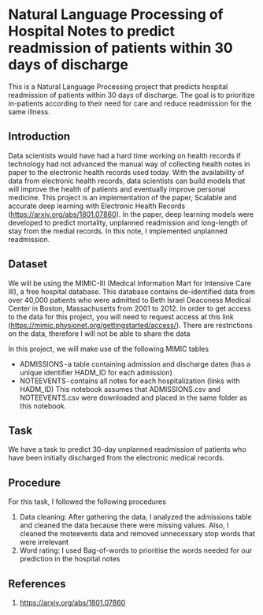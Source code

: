 # Natural Language Processing of Hospital Notes to predict readmission of patients within 30 days of discharge
This is a Natural Language Processing project that predicts hospital readmission of patients within 30 days of discharge. The goal is to prioritize in-patients according to their need for care and reduce readmission for the same illness.

## Introduction
Data scientists would have had a hard time working on health records if technology had not advanced the manual way of collecting health notes in paper to the electronic health records used today. With the availability of data from electronic health records, data scientists can build models that will improve the health of patients and eventually improve personal medicine. This project is an implementation of the paper, Scalable and accurate deep learning with Electronic Health Records (https://arxiv.org/abs/1801.07860). In the paper, deep learning models were developed to predict mortality, unplanned readmission and long-length of stay from the medial records. In this note, I implemented unplanned readmission. 

## Dataset
We will be using the MIMIC-III (Medical Information Mart for Intensive Care III), a free hospital database. This database contains de-identified data from over 40,000 patients who were admitted to Beth Israel Deaconess Medical Center in Boston, Massachusetts from 2001 to 2012. In order to get access to the data for this project, you will need to request access at this link (https://mimic.physionet.org/gettingstarted/access/). There are restrictions on the data, therefore I will not be able to share the data

In this project, we will make use of the following MIMIC tables

* ADMISSIONS - a table containing admission and discharge dates (has a unique identifier HADM_ID for each admission)
* NOTEEVENTS - contains all notes for each hospitalization (links with HADM_ID)
This notebook assumes that ADMISSIONS.csv and NOTEEVENTS.csv were downloaded and placed in the same folder as this notebook. 

## Task
We have a task to predict 30-day unplanned readmission of patients who have been initially discharged from the electronic medical records. 

## Procedure
For this task, I followed the following procedures
1. Data cleaning: After gathering the data, I analyzed the admissions table and cleaned the data because there were missing values. Also, I cleaned the moteevents data and removed unnecessary stop words that were irrelevant
2. Word rating: I used Bag-of-words to prioritise the words needed for our prediction in the hospital notes

## References 
1. https://arxiv.org/abs/1801.07860
